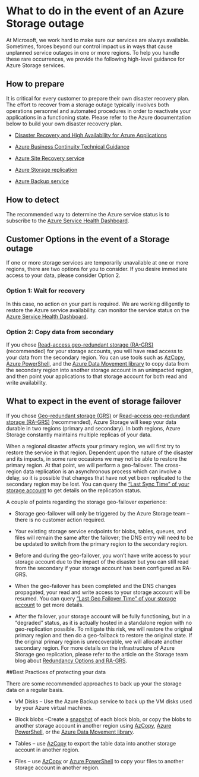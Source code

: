 <properties
	pageTitle="What to do in the event of an Azure Storage outage | Microsoft Azure"
	description="What to do in the event of an Azure Storage outage"
	services="storage"
	documentationCenter=".net"
	authors="robinsh"
	manager="carmonm"
	editor="tysonn"/>

<tags
	ms.service="storage"
	ms.workload="storage"
	ms.tgt_pltfrm="na"
	ms.devlang="dotnet"
	ms.topic=""
	ms.date="05/16/2016"
	ms.author="robinsh"/>


# What to do in the event of an Azure Storage outage 

At Microsoft, we work hard to make sure our services are always available. Sometimes, forces beyond our control impact us in ways that cause unplanned service outages in one or more regions. To help you handle these rare occurrences, we provide the following high-level guidance for Azure Storage services.

## How to prepare 

It is critical for every customer to prepare their own disaster recovery plan. The effort to recover from a storage outage typically involves both operations personnel and automated procedures in order to reactivate your applications in a functioning state. Please refer to the Azure documentation below to build your own disaster recovery plan.

-   [Disaster Recovery and High Availability for Azure Applications](https://msdn.microsoft.com/library/azure/dn251004.aspx)

-   [Azure Business Continuity Technical Guidance](https://msdn.microsoft.com/library/azure/hh873027.aspx)

-   [Azure Site Recovery service](https://azure.microsoft.com/services/site-recovery/)

-   [Azure Storage replication](storage-redundancy.md)

-   [Azure Backup service](https://azure.microsoft.com/services/backup/)

## How to detect 

The recommended way to determine the Azure service status is to subscribe to the [Azure Service Health Dashboard](https://azure.microsoft.com/status/).

## Customer Options in the event of a Storage outage

If one or more storage services are temporarily unavailable at one or more regions, there are two options for you to consider. If you desire immediate access to your data, please consider Option 2.

### Option 1: Wait for recovery

In this case, no action on your part is required. We are working diligently to restore the Azure service availability. can monitor the service status on the [Azure Service Health Dashboard](https://azure.microsoft.com/status/).

### Option 2: Copy data from secondary

If you chose [Read-access geo-redundant storage (RA-GRS)](storage-redundancy.md#read-access-geo-redundant-storage) (recommended) for your storage accounts, you will have read access to your data from the secondary region. You can use tools such as [AzCopy](storage-use-azcopy.md), [Azure PowerShell](storage-powershell-guide-full.md), and the [Azure Data Movement library](https://azure.microsoft.com/blog/introducing-azure-storage-data-movement-library-preview-2/) to copy data from the secondary region into another storage account in an unimpacted region, and then point your applications to that storage account for both read and write availability.

## What to expect in the event of storage failover

If you chose [Geo-redundant storage (GRS)](storage-redundancy.md#geo-redundant-storage) or [Read-access geo-redundant storage (RA-GRS)](storage-redundancy.md#read-access-geo-redundant-storage) (recommended), Azure Storage will keep your data durable in two regions (primary and secondary). In both regions, Azure Storage constantly maintains multiple replicas of your data.

When a regional disaster affects your primary region, we will first try to restore the service in that region. Dependent upon the nature of the disaster and its impacts, in some rare occasions we may not be able to restore the primary region. At that point, we will perform a geo-failover. The cross-region data replication is an asynchronous process which can involve a delay, so it is possible that changes that have not yet been replicated to the secondary region may be lost. You can query the [“Last Sync Time” of your storage account](https://blogs.msdn.microsoft.com/windowsazurestorage/2013/12/11/windows-azure-storage-redundancy-options-and-read-access-geo-redundant-storage/) to get details on the replication status.

A couple of points regarding the storage geo-failover experience:

-   Storage geo-failover will only be triggered by the Azure Storage team – there is no customer action required.

-   Your existing storage service endpoints for blobs, tables, queues, and files will remain the same after the failover; the DNS entry will need to be be updated to switch from the primary region to the secondary region.

-   Before and during the geo-failover, you won’t have write access to your storage account due to the impact of the disaster but you can still read from the secondary if your storage account has been configured as RA-GRS.

-   When the geo-failover has been completed and the DNS changes propagated, your read and write access to your storage account will be resumed. You can query [“Last Geo Failover Time” of your storage account](https://msdn.microsoft.com/library/azure/ee460802.aspx) to get more details.

-   After the failover, your storage account will be fully functioning, but in a “degraded” status, as it is actually hosted in a standalone region with no geo-replication possible. To mitigate this risk, we will restore the original primary region and then do a geo-failback to restore the original state. If the original primary region is unrecoverable, we will allocate another secondary region.
For more details on the infrastructure of Azure Storage geo replication, please refer to the article on the Storage team blog about [Redundancy Options and RA-GRS](https://blogs.msdn.microsoft.com/windowsazurestorage/2013/12/11/windows-azure-storage-redundancy-options-and-read-access-geo-redundant-storage/).

##Best Practices of protecting your data

There are some recommended approaches to back up your the storage data on a regular basis.

-   VM Disks – Use the Azure Backup service to back up the VM disks used by your Azure virtual machines.

-   Block blobs –Create a [snapshot](https://msdn.microsoft.com/library/azure/hh488361.aspx) of each block blob, or copy the blobs to another storage account in another region using [AzCopy](storage-use-azcopy.md), [Azure PowerShell](storage-powershell-guide-full.md), or the [Azure Data Movement library](https://azure.microsoft.com/blog/introducing-azure-storage-data-movement-library-preview-2/).

-   Tables – use [AzCopy](storage-use-azcopy.md) to export the table data into another storage account in another region.

-   Files – use [AzCopy](storage-use-azcopy.md) or [Azure PowerShell](storage-powershell-guide-full.md) to copy your files to another storage account in another region.
